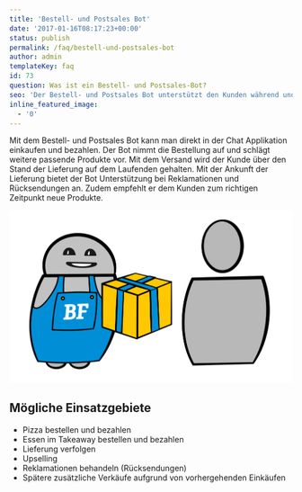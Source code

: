 ```yaml
---
title: 'Bestell- und Postsales Bot'
date: '2017-01-16T08:17:23+00:00'
status: publish
permalink: /faq/bestell-und-postsales-bot
author: admin
templateKey: faq
id: 73
question: Was ist ein Bestell- und Postsales-Bot?
seo: 'Der Bestell- und Postsales Bot unterstützt den Kunden während und nach dem Einkaufen.'
inline_featured_image:
  - '0'
---
```


Mit dem Bestell- und Postsales Bot kann man direkt in der Chat Applikation einkaufen und bezahlen. Der Bot nimmt die Bestellung auf und schlägt weitere passende Produkte vor. Mit dem Versand wird der Kunde über den Stand der Lieferung auf dem Laufenden gehalten. Mit der Ankunft der Lieferung bietet der Bot Unterstützung bei Reklamationen und Rücksendungen an. Zudem empfehlt er dem Kunden zum richtigen Zeitpunkt neue Produkte.

![Bestell- und Postsales Bot](order.svg)

## Mögliche Einsatzgebiete

- Pizza bestellen und bezahlen
- Essen im Takeaway bestellen und bezahlen
- Lieferung verfolgen
- Upselling
- Reklamationen behandeln (Rücksendungen)
- Spätere zusätzliche Verkäufe aufgrund von vorhergehenden Einkäufen

